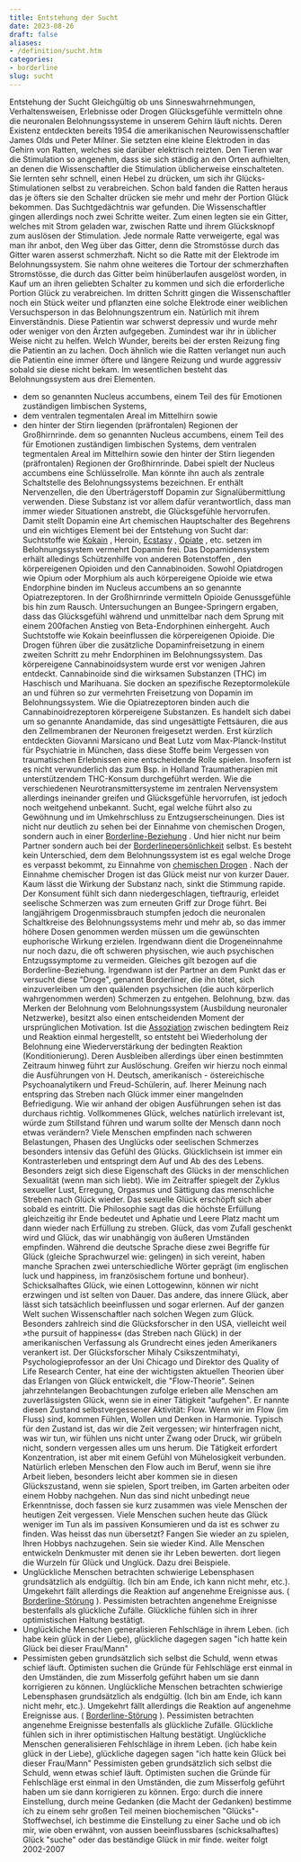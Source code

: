 ```yaml
---
title: Entstehung der Sucht
date: 2023-08-26
draft: false
aliases:
- /definition/sucht.htm
categories:
- borderline
slug: sucht
---
```

Entstehung
der Sucht
Gleichgültig ob
uns Sinneswahrnehmungen, Verhaltensweisen, Erlebnisse oder Drogen Glücksgefühle
vermitteln ohne die neuronalen Belohnungssysteme in unserem Gehirn läuft
nichts. Deren Existenz entdeckten bereits 1954 die amerikanischen
Neurowissenschaftler James Olds und Peter Milner.
Sie setzten eine kleine Elektroden
in das Gehirn von Ratten, welches sie darüber elektrisch reizten. Den Tieren war
die Stimulation so angenehm, dass sie sich ständig an den Orten aufhielten, an
denen die Wissenschaftler die Stimulation üblicherweise einschalteten. Sie
lernten sehr schnell, einen Hebel zu drücken, um sich ihr Glücks- Stimulationen selbst zu
verabreichen. Schon bald fanden die Ratten heraus das je öfters sie den
Schalter drücken sie mehr und mehr der Portion Glück bekommen.
Das Suchtgedächtnis war gefunden.
Die Wissenschaftler gingen allerdings
noch zwei Schritte weiter. Zum einen legten sie ein Gitter, welches mit Strom
geladen war, zwischen Ratte und ihrem Glücksknopf zum auslösen der
Stimulation. Jede normale Ratte verweigerte, egal was man ihr anbot, den Weg
über das Gitter, denn die Stromstösse durch das Gitter waren asserst
schmerzhaft. Nicht so die Ratte mit der Elektrode im Belohnungssystem. Sie nahm
ohne weiteres die Tortour der schmerzhaften Stromstösse, die durch das Gitter
beim hinüberlaufen ausgelöst worden, in Kauf um an ihren geliebten Schalter zu
kommen und sich die erforderliche Portion Glück zu verabreichen.
Im dritten Schritt gingen die
Wissenschaftler noch ein Stück weiter und pflanzten eine solche Elektrode einer
weiblichen Versuchsperson in das Belohnungszentrum ein. Natürlich mit ihrem
Einverständnis. Diese Patientin war schwerst depressiv und wurde mehr oder
weniger von den Ärzten aufgegeben. Zumindest war ihr in üblicher Weise nicht
zu helfen. Welch Wunder, bereits bei der ersten Reizung fing die Patientin an zu
lachen. Doch ähnlich wie die Ratten verlanget nun auch die Patientin eine immer
öftere und längere Reizung und wurde aggressiv sobald sie diese nicht
bekam.
Im wesentlichen besteht das
Belohnungssystem aus drei Elementen.
- dem so genannten Nucleus accumbens, einem Teil des für
Emotionen zuständigen limbischen Systems,
- dem ventralen tegmentalen Areal im Mittelhirn sowie
- den hinter der Stirn liegenden (präfrontalen) Regionen
der Großhirnrinde.
dem so genannten Nucleus accumbens, einem Teil des für
Emotionen zuständigen limbischen Systems,
dem ventralen tegmentalen Areal im Mittelhirn sowie
den hinter der Stirn liegenden (präfrontalen) Regionen
der Großhirnrinde.
Dabei spielt der Nucleus accumbens eine Schlüsselrolle.
Man könnte ihn auch als zentrale Schaltstelle des Belohnungssystems
bezeichnen. Er enthält Nervenzellen, die den Überträgerstoff Dopamin zur
Signalübermittlung verwenden. Diese Substanz ist vor allem dafür
verantwortlich, dass man immer wieder Situationen anstrebt, die Glücksgefühle
hervorrufen. Damit stellt Dopamin eine Art chemischen Hauptschalter des
Begehrens und ein wichtiges Element bei der Entstehung von Sucht dar:
Suchtstoffe wie [Kokain](https://borderliner.ch/definition/kokain_crack.htm) ,
Heroin, [Ecstasy](https://borderliner.ch/definition/ecstasy_und_amphetamine.htm) , [Opiate](https://borderliner.ch/definition/opiate.htm) , etc. setzen im Belohnungssystem vermehrt Dopamin frei.
Das
Dopamidensystem erhält alledings Schützenhilfe von anderen Botenstoffen , den körpereigenen Opioiden und den Cannabinoiden. Sowohl Opiatdrogen wie
Opium oder Morphium als auch körpereigene Opioide wie etwa Endorphine binden
im Nucleus accumbens an so genannte Opiatrezeptoren. In der Großhirnrinde
vermitteln Opioide Genussgefühle bis hin zum Rausch. Untersuchungen an
Bungee-Springern ergaben, dass das Glücksgefühl während und unmittelbar
nach dem Sprung mit einem 200fachen Anstieg von Beta-Endorphinen einhergeht.
Auch Suchtstoffe wie Kokain beeinflussen die körpereigenen Opioide. Die Drogen führen
über die zusätzliche Dopaminfreisetzung in einem zweiten Schritt zu mehr Endorphinen im Belohnungssystem.
Das körpereigene Cannabinoidsystem wurde erst vor
wenigen
Jahren entdeckt. Cannabinoide sind die wirksamen Substanzen (THC) im Haschisch und
Marihuana. Sie docken an spezifische Rezeptormoleküle an und führen so zur
vermehrten Freisetzung von Dopamin im Belohnungssystem. Wie die Opiatrezeptoren
binden auch die Cannabinoidrezeptoren körpereigene Substanzen. Es handelt sich
dabei um so genannte Anandamide, das sind ungesättigte Fettsäuren, die aus den
Zellmembranen der Neuronen freigesetzt werden. Erst kürzlich entdeckten
Giovanni
Marsicano und Beat Lutz vom Max-Planck-Institut für Psychiatrie in München,
dass diese Stoffe beim Vergessen von traumatischen Erlebnissen eine
entscheidende Rolle spielen.
Insofern ist es nicht verwunderlich
das zum Bsp. in Holland Traumatherapien mit unterstützendem THC-Konsum
durchgeführt werden.
Wie die verschiedenen
Neurotransmittersysteme im zentralen Nervensystem allerdings ineinander greifen und Glücksgefühle
hervorrufen, ist jedoch noch weitgehend unbekannt.
Sucht, egal welche führt also zu Gewöhnung und
im Umkehrschluss zu Entzugserscheinungen. Dies ist nicht nur deutlich zu sehen
bei der Einnahme von chemischen Drogen, sondern auch in einer [Borderline-Beziehung](https://borderliner.ch/beziehung/beziehung.htm) .
Und hier nicht nur beim Partner sondern auch bei der [Borderlinepersönlichkeit](https://borderliner.ch/bord/bord1/bord1.html) selbst. Es besteht kein Unterschied, dem dem Belohnungssystem ist es egal welche
Droge es verpasst bekommt, zu Einnahme von [chemischen
Drogen](https://borderliner.ch/definition/hallozinogene.htm) .
Nach der Einnahme chemischer Drogen ist das Glück meist
nur von kurzer Dauer. Kaum lässt die Wirkung der Substanz nach, sinkt die
Stimmung rapide. Der Konsument fühlt sich dann niedergeschlagen, tieftraurig,
erleidet seelische Schmerzen was zum erneuten Griff zur Droge führt. Bei langjährigem
Drogenmissbrauch stumpfen jedoch die neuronalen Schaltkreise des Belohnungssystems
mehr und mehr ab, so das immer höhere Dosen genommen werden müssen um die
gewünschten euphorische Wirkung erzielen.
Irgendwann dient die Drogeneinnahme nur noch dazu,
die oft schweren physischen, wie auch psychischen Entzugssymptome zu vermeiden.
Gleiches gilt bezogen auf die
Borderline-Beziehung. Irgendwann ist der Partner an dem Punkt das er versucht
diese "Droge", genannt Borderliner, die ihn tötet, sich einzuverleiben
um den quälenden psychsichen (die auch körperlich wahrgenommen werden)
Schmerzen zu entgehen.
Belohnung, bzw. das Merken der
Belohnung vom Belohnungssystem (Ausbildung neuronaler Netzwerke), besitzt also
einen entscheidenden Moment der ursprünglichen Motivation. Ist die [Assoziation](https://borderliner.ch/definition/definitionen.htm#assoziation) zwischen bedingtem Reiz und Reaktion einmal hergestellt, so entsteht bei
Wiederholung der Belohnung eine Wiederverstärkung der bedingten Reaktion
(Konditionierung). Deren Ausbleiben allerdings über einen bestimmten Zeitraum
hinweg führt zur Auslöschung.
Greifen
wir hierzu noch einmal die Ausführungen von H. Deutsch, amerikanisch - östereichische
Psychoanalytikern und Freud-Schülerin, auf.
Iherer
Meinung nach entspring das Streben nach Glück immer einer mangelnden
Befriedigung. Wie wir anhand der obigen Ausführungen sehen ist das
durchaus richtig.
Vollkommenes
Glück, welches natürlich irrelevant ist, würde zum Stillstand führen und
warum sollte der Mensch dann noch etwas verändern? Viele Menschen empfinden
nach schweren Belastungen, Phasen des Unglücks oder seelischen Schmerzes
besonders intensiv das Gefühl des Glücks. Glücklichsein ist immer ein
Kontrasterleben und entspringt dem Auf und Ab des des Lebens. Besonders zeigt
sich diese Eigenschaft des Glücks in der menschlichen Sexualität (wenn man
sich liebt). Wie im Zeitraffer spiegelt der Zyklus sexueller Lust, Erregung,
Orgasmus und Sättigung das menschliche Streben nach Glück wieder. Das sexuelle
Glück erschöpft sich aber sobald es eintritt. Die Philosophie sagt das die höchste
Erfüllung gleichzeitig ihr Ende bedeutet und Aphatie und Leere Platz macht um
dann wieder nach Erfüllung zu streben.
Glück,
das vom Zufall geschenkt wird und
Glück, das wir unabhängig von äuße­ren Umständen empfinden. Während die
deutsche Sprache diese zwei Begriffe für Glück (gleiche Sprachwurzel wie:
gelingen) in sich vereint, haben manche Sprachen zwei unterschiedliche Wörter
ge­prägt (im englischen luck und happiness, im französischem fortune und
bonheur).
Schicksalhaftes
Glück, wie einen Lottogewinn, können wir nicht erzwingen und ist selten von
Dauer.
Das
andere, das innere Glück, aber lässt sich tatsächlich beeinflussen und sogar
erlernen. Auf der ganzen Welt suchen Wissenschaftler nach solchen Wegen zum Glück.
Besonders zahlreich sind die Glücksforscher in den USA, vielleicht
weil »the pursuit of happiness« (das Streben nach Glück) in der
amerikanischen Verfassung als Grundrecht eines jeden Amerikaners verankert
ist.
Der
Glücksforscher Mihaly Csikszentmihatyi, Psychologieprofessor an der Uni Chicago
und Direktor des Quality of Life Research Center, hat eine der wichtigsten
aktuellen Theorien über das Erlangen von Glück entwickelt, die "Flow-Theorie".
Seinen jahrzehntelangen Beobachtungen zufolge erleben alle Menschen am zuverlässigsten
Glück, wenn sie in einer Tätigkeit "aufgehen". Er nannte diesen
Zustand selbstvergessener Aktivität: Flow. Wenn wir im Flow (im Fluss) sind,
kommen Fühlen, Wollen und Denken in Harmonie. Typisch für den Zustand ist, das
wir die Zeit vergessen; wir hinterfragen nicht, was wir tun, wir fühlen uns
nicht unter Zwang oder Druck, wir grübeln nicht, sondern vergessen alles um uns
herum. Die Tätigkeit erfordert Konzentration, ist aber mit einem Gefühl von Mühelosigkeit
verbunden. Natürlich erleben Menschen den Flow auch im Beruf, wenn sie ihre
Arbeit lieben, besonders leicht aber kommen sie in diesen Glückszustand, wenn
sie spielen, Sport treiben, im Garten arbeiten oder einem Hobby nachgehen.
Nun
das sind nicht unbedingt neue Erkenntnisse, doch fassen sie kurz zusammen was
viele Menschen der heutigen Zeit vergessen. Viele Menschen suchen heute das Glück
weniger im Tun als im passiven Konsumieren und da ist es schwer zu finden.
Was
heisst das nun übersetzt? Fangen Sie wieder an zu spielen, Ihren Hobbys
nachzugehen. Sein sie wieder Kind.
Alle
Menschen entwickeln Denkmuster mit denen sie ihr Leben bewerten. dort liegen die
Wurzeln für Glück und Unglück.
Dazu
drei Beispiele.
- Unglückliche
    Menschen betrachten schwierige Lebensphasen grundsätzlich als endgültig.
    (Ich bin am Ende, ich kann nicht mehr, etc.). Umgekehrt fällt allerdings
    die Reaktion auf angenehme Ereignisse aus. ( [Borderline-Störung](https://borderliner.ch/bord/bord1/bord1.html) ).
    Pessimisten betrachten angenehme Ereignisse bestenfalls als glückliche
    Zufälle. Glückliche fühlen sich in ihrer optimistischen Haltung
    bestätigt.
- Unglückliche
    Menschen generalisieren Fehlschläge in ihrem Leben. (ich habe kein glück
    in der Liebe), glückliche dagegen sagen "ich hatte kein Glück bei dieser
    Frau/Mann"
- Pessimisten
    geben grundsätzlich sich selbst die Schuld, wenn etwas schief läuft.
    Optimisten suchen die Gründe für Fehlschläge erst einmal in den
    Umständen, die zum Misserfolg geführt haben um sie dann korrigieren zu
    können.
Unglückliche
    Menschen betrachten schwierige Lebensphasen grundsätzlich als endgültig.
    (Ich bin am Ende, ich kann nicht mehr, etc.). Umgekehrt fällt allerdings
    die Reaktion auf angenehme Ereignisse aus. ( [Borderline-Störung](https://borderliner.ch/bord/bord1/bord1.html) ).
    Pessimisten betrachten angenehme Ereignisse bestenfalls als glückliche
    Zufälle. Glückliche fühlen sich in ihrer optimistischen Haltung
    bestätigt.
Unglückliche
    Menschen generalisieren Fehlschläge in ihrem Leben. (ich habe kein glück
    in der Liebe), glückliche dagegen sagen "ich hatte kein Glück bei dieser
    Frau/Mann"
Pessimisten
    geben grundsätzlich sich selbst die Schuld, wenn etwas schief läuft.
    Optimisten suchen die Gründe für Fehlschläge erst einmal in den
    Umständen, die zum Misserfolg geführt haben um sie dann korrigieren zu
    können.
Ergo:
durch die innere Einstellung, durch meine Gedanken (die Macht der Gedanken)
bestimme ich zu einem sehr großen Teil meinen biochemischen "Glücks"-Stoffwechsel,
ich bestimme die Einstellung zu einer Sache und ob ich mir, wie oben erwähnt,
von aussen beeinflussbares (schicksalhaftes) Glück "suche" oder das
beständige Glück in mir finde.
weiter folgt
2002-2007
